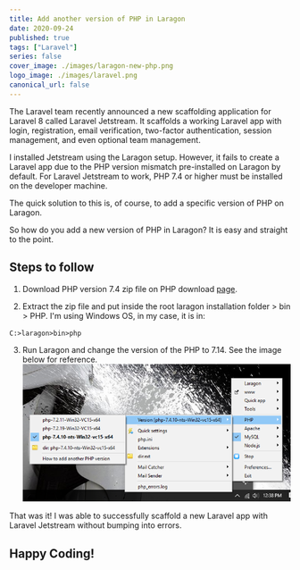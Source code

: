 ```yaml
---
title: Add another version of PHP in Laragon
date: 2020-09-24
published: true
tags: ["Laravel"]
series: false
cover_image: ./images/laragon-new-php.png
logo_image: ./images/laravel.png
canonical_url: false
---
```


The Laravel team recently announced a new scaffolding application for Laravel 8 called Laravel Jetstream.
It scaffolds a working Laravel app with login, registration, email verification, two-factor authentication, session management, and even optional team management.

I installed Jetstream using the Laragon setup. However, it fails to create a Laravel app due to the PHP version mismatch pre-installed on Laragon by default. For Laravel Jetstream to work, PHP 7.4 or higher must be installed on the developer machine.

The quick solution to this is, of course, to add a specific version of PHP on Laragon.

So how do you add a new version of PHP in Laragon? It is easy and straight to the point.

## Steps to follow

1. Download PHP version 7.4 zip file on PHP download [page](https://windows.php.net/download).

2. Extract the zip file and put inside the root laragon installation folder > bin > PHP. I'm using Windows OS, in my case, it is in:

```
C:>laragon>bin>php
```

3. Run Laragon and change the version of the PHP to 7.14. See the image below for reference.
   ![Image](./images/laragon-php.png)

That was it! I was able to successfully scaffold a new Laravel app with Laravel Jetstream without bumping into errors.

## Happy Coding!
